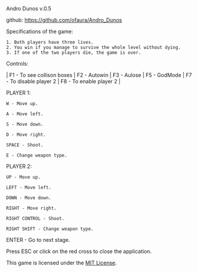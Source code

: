 Andro Dunos v.0.5

github: https://github.com/ofaura/Andro_Dunos

Specifications of the game:

	1. Both players have three lives.
	2. You win if you manage to survive the whole level without dying.
	3. If one of the two players die, the game is over.

Controls:

| F1 - To see collison boxes |
F2 - Autowin |
F3 - Aulose |
F5 - GodMode |
F7 - To disable player 2 |
F8 - To enable player 2 |

PLAYER 1:

	W - Move up.

	A - Move left.

	S - Move down.

	D - Move right.

	SPACE - Shoot.
	
	E - Change weapon type.

PLAYER 2:

	UP - Move up.

	LEFT - Move left.

	DOWN - Move down.

	RIGHT - Move right.

	RIGHT CONTROL - Shoot.
	
	RIGHT SHIFT - Change weapon type.


ENTER - Go to next stage.

Press ESC or click on the red cross to close the application.


This game is licensed under the [MIT License](LICENSE).
